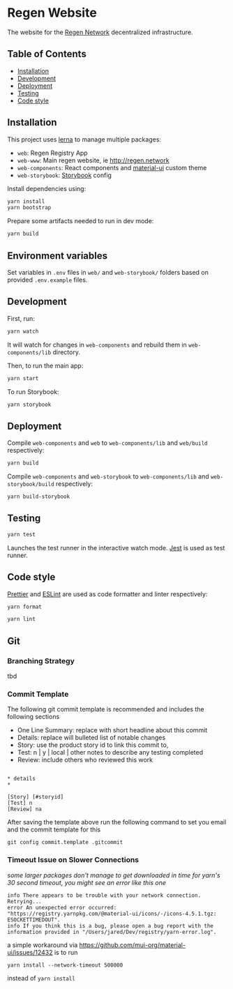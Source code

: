 # Regen Website

The website for the [Regen Network](https://regen.network) decentralized infrastructure.

## Table of Contents

- [Installation](#installation)
- [Development](#development)
- [Deployment](#deployment)
- [Testing](#testing)
- [Code style](#code-style)

## Installation

This project uses [lerna](https://github.com/lerna/lerna) to manage multiple packages:

- `web`: Regen Registry App
- `web-www`: Main regen website, ie http://regen.network
- `web-components`: React components and [material-ui](https://material-ui.com/) custom theme
- `web-storybook`: [Storybook](https://storybook.js.org/) config

Install dependencies using:

```sh
yarn install
yarn bootstrap
```

Prepare some artifacts needed to run in dev mode:

```sh
yarn build
```

## Environment variables

Set variables in `.env` files in `web/` and `web-storybook/` folders based on provided `.env.example` files.

## Development

First, run:

```sh
yarn watch
```

It will watch for changes in `web-components` and rebuild them in `web-components/lib` directory.

Then, to run the main app:

```sh
yarn start
```

To run Storybook:

```sh
yarn storybook
```

## Deployment

Compile `web-components` and `web` to `web-components/lib` and `web/build` respectively:

```sh
yarn build
```

Compile `web-components` and `web-storybook` to `web-components/lib` and `web-storybook/build` respectively:

```sh
yarn build-storybook
```

## Testing

```sh
yarn test
```

Launches the test runner in the interactive watch mode.
[Jest](https://jestjs.io/) is used as test runner.

## Code style

[Prettier](https://prettier.io/) and [ESLint](https://eslint.org/) are used as
code formatter and linter respectively:

```sh
yarn format
```

```sh
yarn lint
```

## Git

### Branching Strategy

tbd

### Commit Template

The following git commit template is recommended and includes the following
sections

- One Line Summary: replace with short headline about this commit
- Details: replace will bulleted list of notable changes
- Story: use the product story id to link this commit to,
- Test: n | y | local | other notes to describe any testing completed
- Review: include others who reviewed this work

```One line summary

* details
*

[Story] [#storyid]
[Test] n
[Review] na
```

After saving the template above run the following command to set you email and
the commit template for this

```git config user.email username@regen.network
git config commit.template .gitcommit
```

### Timeout Issue on Slower Connections

_some larger packages don't manage to get downloaded in time for yarn's 30 second timeout, you might see an error like this one_

```
info There appears to be trouble with your network connection. Retrying...
error An unexpected error occurred: "https://registry.yarnpkg.com/@material-ui/icons/-/icons-4.5.1.tgz: ESOCKETTIMEDOUT".
info If you think this is a bug, please open a bug report with the information provided in "/Users/jared/Dev/registry/yarn-error.log".
```

a simple workaround via https://github.com/mui-org/material-ui/issues/12432 is to run

```
yarn install --network-timeout 500000
```

instead of `yarn install`
